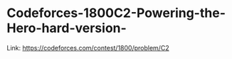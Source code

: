 # Codeforces-1800C2-Powering-the-Hero-hard-version-
Link: https://codeforces.com/contest/1800/problem/C2
